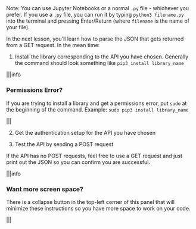 ##

Note: You can use Jupyter Notebooks or a normal `.py` file - whichever you prefer. If you use a `.py` file, you can run it by typing `python3 filename.py` into the terminal and pressing Enter/Return (where `filename` is the name of your file).

In the next lesson, you'll learn how to parse the JSON that gets returned from a GET request. In the mean time:

1. Install the library corresponding to the API you have chosen. Generally the command should look something like `pip3 install library_name`

|||info
### Permissions Error?
If you are trying to install a library and get a permissions error, put `sudo` at the beginning of the command. Example: `sudo pip3 install library_name`

|||

2. Get the authentication setup for the API you have chosen

3. Test the API by sending a POST request

If the API has no POST requests, feel free to use a GET request and just print out the JSON so you can confirm you are successful.


|||info
### Want more screen space?

There is a collapse button in the top-left corner of this panel that will minimize these instructions so you have more space to work on your code.

|||